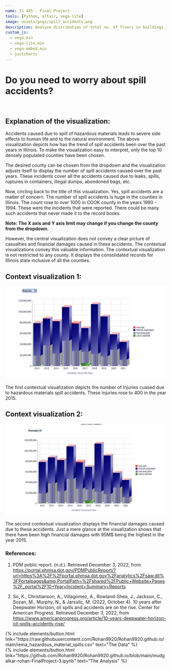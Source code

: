 ```yaml
---
name: IS 445 - Final Project
tools: [Python, altair, vega-lite]
image: assets/pngs/spill_accidents.png
description: Analyze distribution of total no. of floors in buildings in different counties and agencies.
custom_js:
  - vega.min
  - vega-lite.min
  - vega-embed.min
  - justcharts
---
```



# Do you need to worry about spill accidents? 

<br>

<vegachart schema-url="{{ site.baseurl }}/assets/json/interactive_viz.json" style="width: 100%"></vegachart>

## Explanation of the visualization:

Accidents caused due to spill of hazardous materials leads to severe side effects to human life and to the natural environment. The above visualization depicts how has the trend of spill accidents been over the past years in Illinois. To make the visualization easy to interpret, only the top 10 densely populated counties have been chosen.

The desired county can be chosen from the dropdown and the visualization adjusts itself to display the number of spill accidents caused over the past years. These incidents cover all the accidents caused due to leaks, spills, ruptures in containers, illegal dumps, abondoned bags, etc. 

Now, circling back to the title of this visualization. Yes, spill accidents are a matter of concern. The number of spill accidents is huge in the counties in Illinois. The count rose to over 1000 in COOK county in the years 1990 - 1994. These were the incidents that were reported. There could be many such accidents that never made it to the record books.

**Note: The X axis and Y axis limit may change if you change the county from the dropdown.** 

However, the central visualization does not convey a clear picture of casualties and financial damages caused in these accidents. The contextual visualizations convey this valuable information. The contextual visualization is not restricted to any county. It displays the consolidated records for Illinois state inclusive of all the counties.

## Context visualization 1:

<img src='/assets/pngs/injuries.png'>


The first contextual visualization depicts the number of injuries cuased due to hazardous materials spill accidents. These injuries rose to 400 in the year 2015. 

## Context visualization 2:

<img src='/assets/pngs/damages.png'>


The second contextual visualization displays the financial damages caused due to these accidents. Just a mere glance at the visualization shows that there have been high financial damages with 95M$ being the highest in the year 2015.

### References:

1. PDM public report. (n.d.). Retrieved December 3, 2022, from https://portal.phmsa.dot.gov/PDMPublicReport/?url=https%3A%2F%2Fportal.phmsa.dot.gov%2Fanalytics%2Fsaw.dll%3FPortalpages&amp;PortalPath=%2Fshared%2FPublic+Website+Pages%2F_portal%2F10+Year+Incident+Summary+Reports

2. So, K., Christianson, A., Villagomez, A., Rowland-Shea, J., Jackson, C., Sozan, M., Murphy, N., &amp; Jarsulic, M. (2022, October 4). 10 years after Deepwater Horizon, oil spills and accidents are on the rise. Center for American Progress. Retrieved December 3, 2022, from https://www.americanprogress.org/article/10-years-deepwater-horizon-oil-spills-accidents-rise/ 


<div class="left">
{% include elements/button.html link="https://raw.githubusercontent.com/Rohan9920/Rohan9920.github.io/main/iema_hazardous_material_spills.csv" text="The Data" %}
</div>

<div class="right">
{% include elements/button.html link="https://github.com/Rohan9920/Rohan9920.github.io/blob/main/mudgalkar-rohan-FinalProject-3.ipynb" text="The Analysis" %}
</div>


